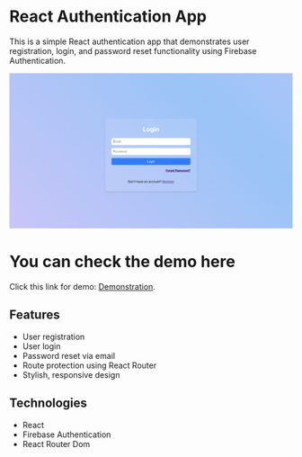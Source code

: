 # React Authentication App

This is a simple React authentication app that demonstrates user registration, login, and password reset functionality using Firebase Authentication.

![Login](/src/images/login.png "Login Page")

# You can check the demo here

Click this link for demo: [Demonstration](https://reactjs.org/).

## Features

- User registration
- User login
- Password reset via email
- Route protection using React Router
- Stylish, responsive design

## Technologies

- React
- Firebase Authentication
- React Router Dom